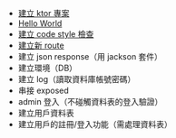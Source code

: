 * [建立 ktor 專案](build.md)
* [Hello World](HelloWorld.md)
* [建立 code style 檢查](CodeStyle.md)
* [建立新 route](route.md)
* 建立 json response（用 jackson 套件）
* 建立環境（DB）
* 建立 log（讀取資料庫帳號密碼）
* 串接 exposed
* admin 登入（不碰觸資料表的登入驗證）
* 建立用戶資料表
* 建立用戶的註冊/登入功能（需處理資料表）
